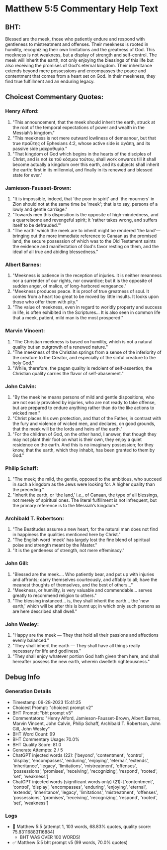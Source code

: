 # Matthew 5:5 Commentary Help Text

## BHT:
Blessed are the meek, those who patiently endure and respond with gentleness to mistreatment and offenses. Their meekness is rooted in humility, recognizing their own limitations and the greatness of God. This meekness is not weakness, but a display of strength and self-control. The meek will inherit the earth, not only enjoying the blessings of this life but also receiving the promises of God's eternal kingdom. Their inheritance extends beyond mere possessions and encompasses the peace and contentment that comes from a heart set on God. In their meekness, they find true fulfillment and an enduring legacy.

## Choicest Commentary Quotes:
### Henry Alford:
1. "This announcement, that the meek should inherit the earth, struck at the root of the temporal expectations of power and wealth in the Messiah’s kingdom."
2. "This meekness is not mere outward lowliness of demeanour, but that true πραΰτης of Ephesians 4:2, whose active side is ἀγάπη, and its passive side μακροθυμία."
3. "That kingdom of God which begins in the hearts of the disciples of Christ, and is not ἐκ τοῦ κόσμου τούτου, shall work onwards till it shall become actually a kingdom over this earth, and its subjects shall inherit the earth: first in its millennial, and finally in its renewed and blessed state for ever."

### Jamieson-Fausset-Brown:
1. "It is impossible, indeed, that 'the poor in spirit' and 'the mourners' in Zion should not at the same time be 'meek'; that is to say, persons of a lowly and gentle carriage."
2. "Towards men this disposition is the opposite of high-mindedness, and a quarrelsome and revengeful spirit; it 'rather takes wrong, and suffers itself to be defrauded.'"
3. "The earth' which the meek are to inherit might be rendered 'the land'—bringing out the more immediate reference to Canaan as the promised land, the secure possession of which was to the Old Testament saints the evidence and manifestation of God's favor resting on them, and the ideal of all true and abiding blessedness."

### Albert Barnes:
1. "Meekness is patience in the reception of injuries. It is neither meanness nor a surrender of our rights, nor cowardice; but it is the opposite of sudden anger, of malice, of long-harbored vengeance."
2. "Meekness produces peace. It is proof of true greatness of soul. It comes from a heart too great to be moved by little insults. It looks upon those who offer them with pity."
3. "The value of meekness, even in regard to worldly property and success in life, is often exhibited in the Scriptures... It is also seen in common life that a meek, patient, mild man is the most prospered."

### Marvin Vincent:
1. "The Christian meekness is based on humility, which is not a natural quality but an outgrowth of a renewed nature."
2. "The meekness of the Christian springs from a sense of the inferiority of the creature to the Creator, and especially of the sinful creature to the holy God."
3. "While, therefore, the pagan quality is redolent of self-assertion, the Christian quality carries the flavor of self-abasement."

### John Calvin:
1. "By the meek he means persons of mild and gentle dispositions, who are not easily provoked by injuries, who are not ready to take offense, but are prepared to endure anything rather than do the like actions to wicked men."
2. "Christ places his own protection, and that of the Father, in contrast with the fury and violence of wicked men, and declares, on good grounds, that the meek will be the lords and heirs of the earth."
3. "For the children of God, on the other hand, I answer, that though they may not plant their foot on what is their own, they enjoy a quiet residence on the earth. And this is no imaginary possession; for they know, that the earth, which they inhabit, has been granted to them by God."

### Philip Schaff:
1. "The meek; the mild, the gentle, opposed to the ambitious, who succeed in such a kingdom as the Jews were looking for. A higher quality than the preceding."
2. "Inherit the earth, or ‘the land,' i.e., of Canaan, the type of all blessings, not merely of spiritual ones. The literal fulfillment is not infrequent, but the primary reference is to the Messiah’s kingdom."

### Archibald T. Robertson:
1. "The Beatitudes assume a new heart, for the natural man does not find in happiness the qualities mentioned here by Christ."
2. "The English word 'meek' has largely lost the fine blend of spiritual poise and strength meant by the Master."
3. "It is the gentleness of strength, not mere effeminacy."

### John Gill:
1. "Blessed are the meek.... Who patiently bear, and put up with injuries and affronts; carry themselves courteously, and affably to all; have the meanest thoughts of themselves, and the best of others..."
2. "Meekness, or humility, is very valuable and commendable... serves greatly to recommend religion to others."
3. "The blessing instanced... is, they shall inherit the earth... the 'new earth,' which will be after this is burnt up; in which only such persons as are here described shall dwell."

### John Wesley:
1. "Happy are the meek — They that hold all their passions and affections evenly balanced."
2. "They shall inherit the earth — They shall have all things really necessary for life and godliness."
3. "They shall enjoy whatever portion God hath given them here, and shall hereafter possess the new earth, wherein dwelleth righteousness."


## Debug Info
### Generation Details
- Timestamp: 09-28-2023 15:41:25
- Choicest Prompt: "choicest prompt v2"
- BHT Prompt: "bht prompt v5"
- Commentators: "Henry Alford, Jamieson-Fausset-Brown, Albert Barnes, Marvin Vincent, John Calvin, Philip Schaff, Archibald T. Robertson, John Gill, John Wesley"
- BHT Word Count: 99
- BHT Commentary Usage: 70.0%
- BHT Quality Score: 81.0
- Generate Attempts: 2 / 5
- ChatGPT injected words (22):
	['beyond', 'contentment', 'control', 'display', 'encompasses', 'enduring', 'enjoying', 'eternal', 'extends', 'inheritance', 'legacy', 'limitations', 'mistreatment', 'offenses', 'possessions', 'promises', 'receiving', 'recognizing', 'respond', 'rooted', 'set', 'weakness']
- ChatGPT injected words (significant words only) (21):
	['contentment', 'control', 'display', 'encompasses', 'enduring', 'enjoying', 'eternal', 'extends', 'inheritance', 'legacy', 'limitations', 'mistreatment', 'offenses', 'possessions', 'promises', 'receiving', 'recognizing', 'respond', 'rooted', 'set', 'weakness']

### Logs
- 🔄 Matthew 5:5 (attempt 1, 103 words, 68.83% quotes, quality score: 75.83116883116884) 
	- BHT WAS OVER 100 WORDS!
- ✅ Matthew 5:5 bht prompt v5 (99 words, 70.0% quotes)
